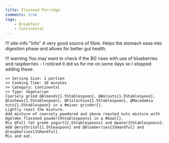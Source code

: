 ```yaml
---
title: Flaxseed Porridge
comments: true
tags:
    - Breakfast
    - Continental
---
```


!!! site-info "Info"
    A very good source of fibre. Helps the stomach ease into digestion phase and allows for better gut health.

!!! warning
    You may want to check if the BG rises with use of blueberries and raspberries - I noticed it did so for me on some days so I stopped adding these.

```cooklang
>> Serving Size: 1 portion
>> Cooking Time: 10 minutes
>> Category: Continental
>> Type: Vegetarian
Coarsely grind @Almonds{1.5%tablespoon}, @Walnuts{1.5%tablespoon}, @Cashews{1.5%tablespoon}, @Pistachios{1.5%tablespoon}, @Macademia nuts{1.5%tablespoon} in a #mixer grinder{}.
Lightly roast the mixture.
Add mixture of coarsely powdered and above roasted nuts mixture with @golden flaxseed powder{5%tablespoons} in a #bowl{}.
Mix @full fat greek yogurt{2.5%tablespoons} and @water{5%tablespoons}. 
Add @erythritol{1.5%teaspoon} and @blueberries{1%Handful} and @raspberiies{1%Handful}. 
Mix and eat.
```
